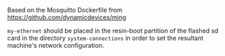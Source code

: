 Based on the Mosquitto Dockerfile from https://github.com/dynamicdevices/ming

`my-ethernet` should be placed in the resin-boot partition of the flashed sd card in the directory `system-connections` in order to set the resultant machine's network configuration.
